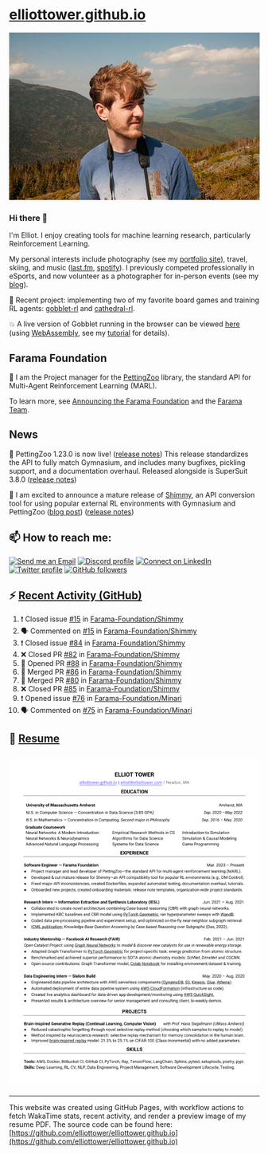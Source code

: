 # [elliottower.github.io](https://github.com/elliottower/elliottower.github.io)

[![A wild Elliot on Mt Washington](https://raw.githubusercontent.com/elliottower/elliottower.github.io/main/src/jpg/DSCF7539-600px.jpg?raw=true)](https://raw.githubusercontent.com/elliottower/elliottower.github.io/main/src/jpg/DSCF7539.jpg?raw=true)

### Hi there 👋

I'm Elliot. I enjoy creating tools for machine learning research, particularly Reinforcement Learning.

My personal interests include photography (see my [portfolio site](https://www.elliottower.com/)), travel, skiing, and music ([last.fm](https://www.last.fm/user/ajsdlfkwer), [spotify](https://open.spotify.com/user/12132818380)). I previously competed professionally in eSports, and now volunteer as a photographer for in-person events (see my [blog](https://www.elliottower.com/stories/?category=events)).

🤖 Recent project: implementing two of my favorite board games and training RL agents: [gobblet-rl](https://github.com/elliottower/gobblet-rl) and [cathedral-rl](https://github.com/elliottower/cathedral-rl). 

💥 A live version of Gobblet running in the browser can be viewed [here](https://elliottower.github.io/gobblet-rl/) (using [WebAssembly](https://webassembly.org/), see my [tutorial](https://github.com/elliottower/gobblet-rl/blob/main/tutorials/WebAssembly/web_assembly.md) for details).

## Farama Foundation

🚀 I am the Project manager for the [PettingZoo](https://github.com/Farama-Foundation/PettingZoo) library, the standard API for Multi-Agent Reinforcement Learning (MARL). 

To learn more, see [Announcing the Farama Foundation](https://farama.org/Announcing-The-Farama-Foundation) and the [Farama Team](https://farama.org/team).

## News

🎉 PettingZoo 1.23.0 is now live! ([release notes](https://github.com/Farama-Foundation/PettingZoo/releases/tag/1.23.0)) This release standardizes the API to fully match Gymnasium, and includes many bugfixes, pickling support, and a documentation overhaul. Released alongside is SuperSuit 3.8.0 ([release notes](https://github.com/Farama-Foundation/SuperSuit/releases/tag/3.8.0)) 

<!-- ![GitHub Release Date](https://img.shields.io/github/release-date/Farama-Foundation/PettingZoo) -->

🎉 I am excited to announce a mature release of [Shimmy](https://github.com/Farama-Foundation/Shimmy), an API conversion tool for using popular external RL environments with Gymnasium and PettingZoo ([blog post](https://farama.org/Announcing-Shimmy)) ([release notes](https://github.com/Farama-Foundation/Shimmy/releases/tag/v1.0.0)) 

## 📫 How to reach me:

 [![Send me an Email](https://img.shields.io/badge/email-elliot%40elliottower.com-blue)](mailto:elliot@elliottower.com)
 [![Discord profile](https://img.shields.io/badge/Discord-7289DA?style=flat&logo=discord&logoColor=white)](https://discord.com/users/83091537923145728)
 [![Connect on LinkedIn](https://img.shields.io/badge/--linkedin?label=LinkedIn&logo=LinkedIn&style=social)](https://www.linkedin.com/in/elliot-tower)
 [![Twitter profile](https://img.shields.io/twitter/follow/elliottower?style=social)](https://twitter.com/ElliotTower/)
 [![GitHub followers](https://img.shields.io/github/followers/elliottower?style=social)](https://github.com/elliottower/)

## ⚡ [Recent Activity (GitHub)](https://github.com/elliottower)

<!--START_SECTION:activity-->
1. ❗️ Closed issue [#15](https://github.com/Farama-Foundation/Shimmy/issues/15) in [Farama-Foundation/Shimmy](https://github.com/Farama-Foundation/Shimmy)
2. 🗣 Commented on [#15](https://github.com/Farama-Foundation/Shimmy/issues/15) in [Farama-Foundation/Shimmy](https://github.com/Farama-Foundation/Shimmy)
3. ❗️ Closed issue [#84](https://github.com/Farama-Foundation/Shimmy/issues/84) in [Farama-Foundation/Shimmy](https://github.com/Farama-Foundation/Shimmy)
4. ❌ Closed PR [#82](https://github.com/Farama-Foundation/Shimmy/pull/82) in [Farama-Foundation/Shimmy](https://github.com/Farama-Foundation/Shimmy)
5. 💪 Opened PR [#88](https://github.com/Farama-Foundation/Shimmy/pull/88) in [Farama-Foundation/Shimmy](https://github.com/Farama-Foundation/Shimmy)
6. 🎉 Merged PR [#86](https://github.com/Farama-Foundation/Shimmy/pull/86) in [Farama-Foundation/Shimmy](https://github.com/Farama-Foundation/Shimmy)
7. 🎉 Merged PR [#80](https://github.com/Farama-Foundation/Shimmy/pull/80) in [Farama-Foundation/Shimmy](https://github.com/Farama-Foundation/Shimmy)
8. ❌ Closed PR [#85](https://github.com/Farama-Foundation/Shimmy/pull/85) in [Farama-Foundation/Shimmy](https://github.com/Farama-Foundation/Shimmy)
9. ❗️ Opened issue [#76](https://github.com/Farama-Foundation/Minari/issues/76) in [Farama-Foundation/Minari](https://github.com/Farama-Foundation/Minari)
10. 🗣 Commented on [#75](https://github.com/Farama-Foundation/Minari/issues/75) in [Farama-Foundation/Minari](https://github.com/Farama-Foundation/Minari)
<!--END_SECTION:activity-->

## 📄 [Resume](https://elliottower.github.io/src/pdf/resume.pdf)

<!-- PDF-TO-MARKDOWN:START -->
![Page 1](src/png/page1.png "Page 1")
---
<!-- PDF-TO-MARKDOWN:END -->

----

This website was created using GitHub Pages, with workflow actions to fetch WakaTime stats, recent activity, and render a preview image of my resume PDF. The source code can be found here: [https://github.com/elliottower/elliottower.github.io](https://github.com/elliottower/elliottower.github.io)
